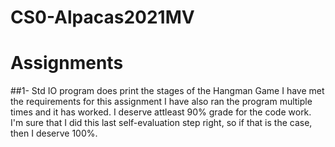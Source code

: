 # CS0-Alpacas2021MV
# Assignments 
##1- Std IO 
program does print the stages of the Hangman Game
I have met the requirements for this assignment
I have also ran the program multiple times and it has worked. 
I deserve attleast 90% grade for the code work. I'm sure that I did this last self-evaluation step right, so if that is the case, then I deserve 100%. 
